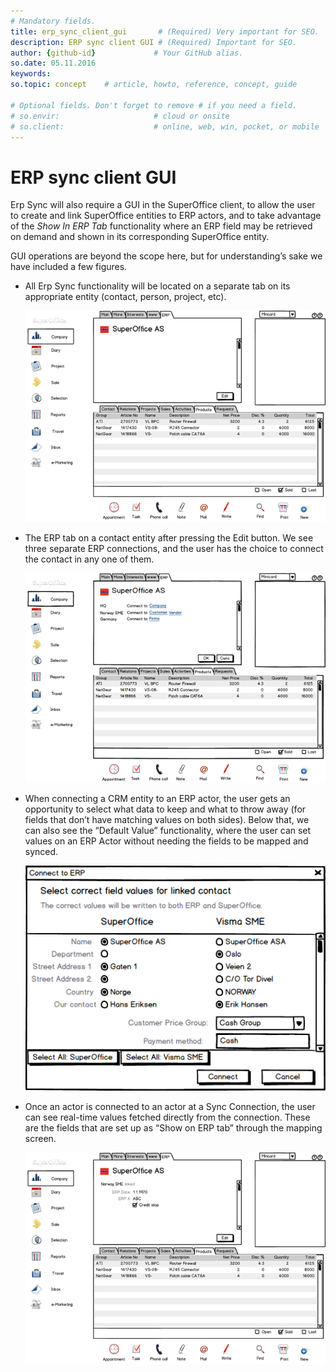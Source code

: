 ```yaml
---
# Mandatory fields.
title: erp_sync_client_gui       # (Required) Very important for SEO.
description: ERP sync client GUI # (Required) Important for SEO.
author: {github-id}             # Your GitHub alias.
so.date: 05.11.2016
keywords: 
so.topic: concept    # article, howto, reference, concept, guide

# Optional fields. Don't forget to remove # if you need a field.
# so.envir:                     # cloud or onsite
# so.client:                    # online, web, win, pocket, or mobile
---
```


# ERP sync client GUI

Erp Sync will also require a GUI in the SuperOffice client, to allow the user to create and link SuperOffice entities to ERP actors, and to take advantage of the *Show In ERP Tab* functionality where an ERP field may be retrieved on demand and shown in its corresponding SuperOffice entity.

GUI operations are beyond the scope here, but for understanding’s sake we have included a few figures.

* All Erp Sync functionality will be located on a separate tab on its appropriate entity (contact, person, project, etc).

  ![ALT][img1]

* The ERP tab on a contact entity after pressing the Edit button. We see three separate ERP connections, and the user has the choice to connect the contact in any one of them.

  ![ALT][img2]

* When connecting a CRM entity to an ERP actor, the user gets an opportunity to select what data to keep and what to throw away (for fields that don’t have matching values on both sides). Below that, we can also see the “Default Value” functionality, where the user can set values on an ERP Actor without needing the fields to be mapped and synced.

  ![ALT][img3]

* Once an actor is connected to an actor at a Sync Connection, the user can see real-time values fetched directly from the connection. These are the fields that are set up as “Show on ERP tab” through the mapping screen.

  ![ALT][img4]

<!-- Referenced images -->
[img1]: media/image011.png
[img2]: media/image012.png
[img3]: media/image013.png
[img4]: media/image014.png
